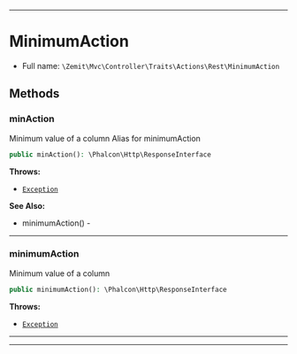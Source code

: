 ***

# MinimumAction





* Full name: `\Zemit\Mvc\Controller\Traits\Actions\Rest\MinimumAction`




## Methods


### minAction

Minimum value of a column
Alias for minimumAction

```php
public minAction(): \Phalcon\Http\ResponseInterface
```











**Throws:**

- [`Exception`](../../../../../../Exception.md)



**See Also:**

* minimumAction() - 

***

### minimumAction

Minimum value of a column

```php
public minimumAction(): \Phalcon\Http\ResponseInterface
```











**Throws:**

- [`Exception`](../../../../../../Exception.md)



***

***

